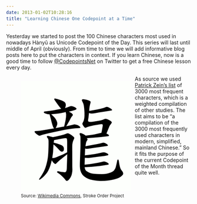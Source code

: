 ```yaml
---
date: 2013-01-02T10:28:16
title: "Learning Chinese One Codepoint at a Time"
---
```


Yesterday we started to post the 100 Chinese characters most used in
nowadays Hànyǔ as Unicode Codepoint of the Day. This series will last until
middle of April (obviously). From time to time we will add informative blog
posts here to put the characters in context. If you learn Chinese, now is a
good time to follow [@CodepointsNet](https://twitter.com/CodepointsNet) on
Twitter to get a free Chinese lesson every day.

<figure style="float:left;margin-right:10px">
  <img src="img/tumblr_inline_mfztspX2xg1r08iii.gif" alt="an animation of the Chinese character 龍 written stroke by stroke">
  <figcaption>
    <small>Source: <a href="http://commons.wikimedia.org/wiki/File:%E9%BE%8D-order.gif">Wikimedia
    Commons</a>, Stroke Order Project</small>
  </figcaption>
</figure>

As source we used [Patrick Zein’s
list](http://www.zein.se/patrick/3000char.html) of 3000 most frequent
characters, which is a weighted compilation of other studies. The list aims to
be “a compilation of the 3000 most frequently used characters in modern,
simplified, mainland Chinese.” So it fits the purpose of the current Codepoint
of the Month thread quite well.
